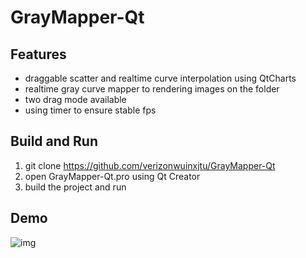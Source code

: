 ﻿# GrayMapper-Qt
## Features
- draggable scatter and realtime curve interpolation using QtCharts
- realtime gray curve mapper to rendering images on the folder
- two drag mode available
- using timer to ensure stable fps
## Build and Run
1. git clone https://github.com/verizonwuinxjtu/GrayMapper-Qt
2. open GrayMapper-Qt.pro using Qt Creator
3. build the project and run
## Demo
![img](https://github.com/verizonwuinxjtu/GrayMapper-Qt/blob/master/demo.gif)
